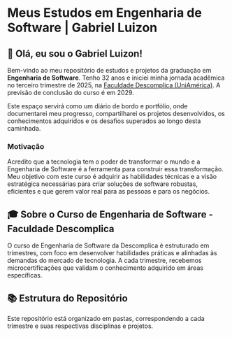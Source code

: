 # Meus Estudos em Engenharia de Software | Gabriel Luizon

## 👋 Olá, eu sou o Gabriel Luizon!

Bem-vindo ao meu repositório de estudos e projetos da graduação em **Engenharia de Software**. Tenho 32 anos e iniciei minha jornada acadêmica no terceiro trimestre de 2025, na [Faculdade Descomplica (UniAmérica)](https://descomplica.com.br/faculdade/). A previsão de conclusão do curso é em 2029.

Este espaço servirá como um diário de bordo e portfólio, onde documentarei meu progresso, compartilharei os projetos desenvolvidos, os conhecimentos adquiridos e os desafios superados ao longo desta caminhada.

### **Motivação**

Acredito que a tecnologia tem o poder de transformar o mundo e a Engenharia de Software é a ferramenta para construir essa transformação. Meu objetivo com este curso é adquirir as habilidades técnicas e a visão estratégica necessárias para criar soluções de software robustas, eficientes e que gerem valor real para as pessoas e para os negócios.

## 🎓 Sobre o Curso de Engenharia de Software - Faculdade Descomplica

O curso de Engenharia de Software da Descomplica é estruturado em trimestres, com foco em desenvolver habilidades práticas e alinhadas às demandas do mercado de tecnologia. A cada trimestre, recebemos microcertificações que validam o conhecimento adquirido em áreas específicas.

## 📚 Estrutura do Repositório

Este repositório está organizado em pastas, correspondendo a cada trimestre e suas respectivas disciplinas e projetos.
